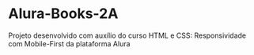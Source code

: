 # Alura-Books-2A
Projeto desenvolvido com auxílio do curso HTML e CSS: Responsividade com Mobile-First da plataforma Alura 
